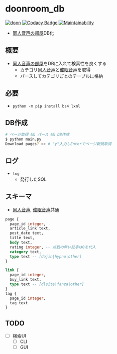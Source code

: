 # doonroom_db

[![doon]](https://github.com/eggplants/doonroom_db/actions?query=workflow%3Adoon) [![Codacy Badge]](https://www.codacy.com/manual/eggplants/doonroom_db?utm_source=github.com&amp;utm_medium=referral&amp;utm_content=eggplants/doonroom_db&amp;utm_campaign=Badge_Grade) [![Maintainability]](https://codeclimate.com/github/eggplants/doonroom_db/maintainability)

* [同人音声の部屋]DB化

## 概要

* [同人音声の部屋]をDBに入れて検索性を良くする
  * カテゴリ[同人音声]と[催眠音声]を取得
  * パースしてカテゴリごとのテーブルに格納

## 必要

* `python -m pip install bs4 lxml`

## DB作成

```bash
# ページ取得 && パース && DB作成
$ python main.py
Download pages? >> # "y"入力しEnterでページ新規取得
```

## ログ

* `log`
  * 発行したSQL

## スキーマ

* [同人音声], [催眠音声]共通

```sql
page {
  page_id integer,
  article_link text,
  post_date text,
  title text,
  body text,
  rating integer, -- 点数の無い記事は0を代入
  category text,
  type text -- [dojin|hypno|other]
}

link {
  page_id integer,
  buy_link text,
  type text -- [dlsite|fanza|other]
}
tag {
  page_id integer,
  tag text
}
```

## TODO

* [ ] 検索UI
  * [ ] CLI
  * [ ] GUI

[Maintainability]: https://api.codeclimate.com/v1/badges/aa5bc7bb4dbc9209ab8e/maintainability

[Codacy Badge]: https://app.codacy.com/project/badge/Grade/26640885e35e482883b3119ef2fb6380

[doon]: https://github.com/eggplants/doonroom_db/workflows/doon/badge.svg

[同人音声の部屋]: http://doonroom.blog.jp/

[同人音声]: http://doonroom.blog.jp/archives/cat_966405.html

[催眠音声]: http://doonroom.blog.jp/archives/cat_966995.html
